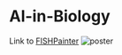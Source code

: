 # AI-in-Biology

Link to [FISHPainter](https://github.com/SimonBon/FISHPainter)
![poster](poster_blue.png)
